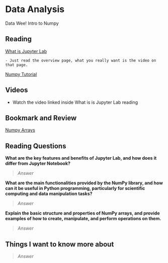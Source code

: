 # Data Analysis

Data Wee! Intro to Numpy

## Reading

[What is Jupyter Lab](https://jupyterlab.readthedocs.io/en/stable/getting_started/overview.html)

    - Just read the overview page, what you really want is the video on that page.

[Numpy Tutorial](https://www.dataquest.io/blog/numpy-tutorial-python/)

## Videos

- Watch the video linked inside What is is Jupyter Lab reading

## Bookmark and Review

[Numpy Arrays](https://www.tutorialspoint.com/numpy/index.htm)

## Reading Questions

**What are the key features and benefits of Jupyter Lab, and how does it differ from Jupyter Notebook?**

>*Answer*

**What are the main functionalities provided by the NumPy library, and how can it be useful in Python programming, particularly for scientific computing and data manipulation tasks?**

>*Answer*

**Explain the basic structure and properties of NumPy arrays, and provide examples of how to create, manipulate, and perform operations on them.**

>*Answer*

## Things I want to know more about

>*Answer*
